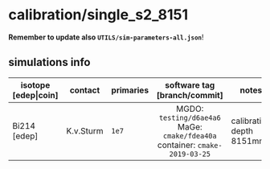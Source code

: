# calibration/single_s2_8151
**Remember to update also `UTILS/sim-parameters-all.json`**!

## simulations info

| isotope \[edep\|coin\] | contact     | primaries   | software tag \[branch/commit\]           | notes   |
| ---------------------- | ----------- | ----------- | :--------------------------------------: | ------- |
| Bi214 \[edep\]         | K.v.Sturm   | `1e7`       | MGDO: `testing/d6ae4a6` MaGe: `cmake/fdea40a` container: `cmake-2019-03-25` | calibration depth 8151mm |
